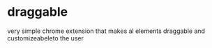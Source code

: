 # draggable
very simple chrome extension that makes al elements draggable and customizeabeleto the user
